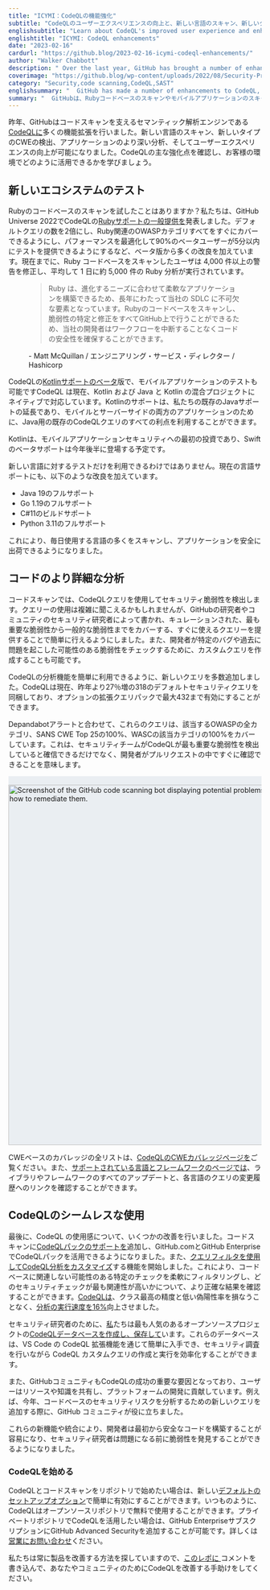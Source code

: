 ```yaml
---
title: "ICYMI：CodeQLの機能強化"
subtitle: "CodeQLのユーザーエクスペリエンスの向上と、新しい言語のスキャン、新しいタイプのCWEの検出、アプリケーションのより深い分析を可能にする機能強化について説明します。"
englishsubtitle: "Learn about CodeQL's improved user experience and enhancements that let you scan new languages, detect new types of CWEs, and perform deeper analyses of your applications."
englishtitle: "ICYMI: CodeQL enhancements"
date: "2023-02-16"
cardurl: "https://github.blog/2023-02-16-icymi-codeql-enhancements/"
author: "Walker Chabbott"
description: " Over the last year, GitHub has brought a number of enhancements to CodeQL , the semantic analysis engine that powers code scanning. You can now scan new languages, detect new types of CWEs, perform deeper analyses of your applications, and enjoy improvements to the user experience. Let’s check out some of these major enhancements to CodeQL and learn how you can take advantage of them in your environment.  Test new ecosystems  Have you tried scanning your Ruby codebases? We announced the general availability of Ruby support for CodeQL at GitHub Universe 2022. We’ve made a number of improvements since our beta, including doubling the number of default queries, providing coverage for all Ruby-related OWASP categories out-of-the-box, and optimizing performance to deliver tests in less than five minutes for 90% of beta users. To date, users scanning their Ruby codebases have fixed over 4,000 alerts, and on an average day we run almost 5,000 Ruby analyses.  Ruby has been a vital part of our SDLC for many years, as it allows us to build flexible applications to meet our evolving needs. The ability to scan Ruby codebases and identify and remediate vulnerabilities all within GitHub means that our developers are able to secure their code without disrupting their workflow.  - Matt McQuillan / Director of Engineering Services / Hashicorp  You can also test your mobile applications with th"
coverimage: "https://github.blog/wp-content/uploads/2022/08/Security-Product@2x.png?resize=1600%2C850"
category: "Security,code scanning,CodeQL,SAST"
englishsummary: "  GitHub has made a number of enhancements to CodeQL, including support for scanning Ruby codebases and the ability to scan mobile applications, to help developers secure their code without disrupting their workflow."
summary: "  GitHubは、Rubyコードベースのスキャンやモバイルアプリケーションのスキャン機能など、CodeQLに多くの機能強化を行い、開発者がワークフローを中断することなくコードを保護できるよう支援します。"
---
```


<p>昨年、GitHubはコードスキャンを支えるセマンティック解析エンジンである<a href="https://codeql.github.com/docs/codeql-overview/">CodeQLに</a>多くの機能拡張を行いました。新しい言語のスキャン、新しいタイプのCWEの検出、アプリケーションのより深い分析、そしてユーザーエクスペリエンスの向上が可能になりました。CodeQLの主な強化点を確認し、お客様の環境でどのように活用できるかを学びましょう。</p>
<h2 id="test-new-ecosystems">新しいエコシステムのテスト<a href="#test-new-ecosystems" class="heading-link pl-2 text-italic text-bold" aria-label="Test new ecosystems"></a></h2>
<p>Rubyのコードベースのスキャンを試したことはありますか？私たちは、GitHub Universe 2022でCodeQLの<a href="https://github.blog/changelog/2022-11-09-codeql-code-scanning-launches-ruby-analysis-support-in-ga/">Rubyサポートの一般提供を</a>発表しました。デフォルトクエリの数を2倍にし、Ruby関連のOWASPカテゴリすべてをすぐにカバーできるようにし、パフォーマンスを最適化して90%のベータユーザーが5分以内にテストを提供できるようにするなど、ベータ版から多くの改良を加えています。現在までに、Ruby コードベースをスキャンしたユーザは 4,000 件以上の警告を修正し、平均して 1 日に約 5,000 件の Ruby 分析が実行されています。</p>
<figure class="gh-full-blockquote mx-0 pl-6 mt-6 mt-md-7 mb-7 mb-md-8"><blockquote><p>Ruby は、進化するニーズに合わせて柔軟なアプリケーションを構築できるため、長年にわたって当社の SDLC に不可欠な要素となっています。Rubyのコードベースをスキャンし、脆弱性の特定と修正をすべてGitHub上で行うことができるため、当社の開発者はワークフローを中断することなくコードの安全性を確保することができます。</p></blockquote><figcaption class="text-mono color-fg-muted f5-mktg mt-3">- Matt McQuillan / エンジニアリング・サービス・ディレクター / Hashicorp</figcaption></figure>
<p>CodeQLの<a href="https://github.blog/changelog/2022-11-28-codeql-code-scanning-launches-kotlin-analysis-support-beta/">Kotlinサポートのベータ</a>版で、モバイルアプリケーションのテストも可能ですCodeQL は現在、Kotlin および Java と Kotlin の混合プロジェクトにネイティブで対応しています。Kotlinのサポートは、私たちの既存のJavaサポートの延長であり、モバイルとサーバーサイドの両方のアプリケーションのために、Java用の既存のCodeQLクエリのすべての利点を利用することができます。</p>
<p>Kotlinは、モバイルアプリケーションセキュリティへの最初の投資であり、Swiftのベータサポートは今年後半に登場する予定です。</p>
<p>新しい言語に対するテストだけを利用できるわけではありません。現在の言語サポートにも、以下のような改良を加えています。</p>
<ul>
<li>Java 19のフルサポート</li>
<li>Go 1.19のフルサポート </li>
<li>C#11のビルドサポート </li>
<li>Python 3.11のフルサポート</li>
</ul>
<p>これにより、毎日使用する言語の多くをスキャンし、アプリケーションを安全に出荷できるようになりました。</p>
<h2 id="perform-deeper-analysis-of-your-code">コードのより詳細な分析<a href="#perform-deeper-analysis-of-your-code" class="heading-link pl-2 text-italic text-bold" aria-label="Perform deeper analysis of your code"></a></h2>
<p>コードスキャンでは、CodeQLクエリを使用してセキュリティ脆弱性を検出します。クエリーの使用は複雑に聞こえるかもしれませんが、GitHubの研究者やコミュニティのセキュリティ研究者によって書かれ、キュレーションされた、最も重要な脆弱性から一般的な脆弱性までをカバーする、すぐに使えるクエリーを提供することで簡単に行えるようにしました。また、開発者が特定のバグや過去に問題を起こした可能性のある脆弱性をチェックするために、カスタムクエリを作成することも可能です。</p>
<p>CodeQLの分析機能を簡単に利用できるように、新しいクエリを多数追加しました。CodeQLは現在、昨年より27％増の318のデフォルトセキュリティクエリを同梱しており、オプションの拡張クエリパックで最大432まで有効にすることができます。</p>
<p>Depandabotアラートと合わせて、これらのクエリは、該当するOWASPの全カテゴリ、SANS CWE Top 25の100%、WASCの該当カテゴリの100%をカバーしています。これは、セキュリティチームがCodeQLが最も重要な脆弱性を検出していると確信できるだけでなく、開発者がプルリクエストの中ですぐに確認できることを意味します。</p>
<div class="image-frame image-frame-full border rounded-2 overflow-hidden d-flex flex-row flex-justify-center" style="background: #EAEEF2"><br />
<img decoding="async" src="https://github.blog/wp-content/uploads/2023/02/codescannin1.png?w=1024&#038;resize=1024%2C716" alt="Screenshot of the GitHub code scanning bot displaying potential problems. Underneath the highlighted code, two people have a conversation about how to remediate them." width="1024" height="716" class="aligncenter size-large wp-image-70172 width-fit" srcset="https://github.blog/wp-content/uploads/2023/02/codescannin1.png?w=1262 1262w, https://github.blog/wp-content/uploads/2023/02/codescannin1.png?w=300 300w, https://github.blog/wp-content/uploads/2023/02/codescannin1.png?w=768 768w, https://github.blog/wp-content/uploads/2023/02/codescannin1.png?w=1024&#038;resize=1024%2C716 1024w" sizes="(max-width: 1000px) 100vw, 1000px" data-recalc-dims="1" /><br /></div>
<p>CWEベースのカバレッジの全リストは、<a href="https://codeql.github.com/codeql-query-help/codeql-cwe-coverage/">CodeQLのCWEカバレッジページを</a>ご覧ください。また、<a href="https://codeql.github.com/docs/codeql-overview/supported-languages-and-frameworks/">サポートされている言語とフレームワークのページでは</a>、ライブラリやフレームワークのすべてのアップデートと、各言語のクエリの変更履歴へのリンクを確認することができます。</p>
<h2 id="seamlessly-use-codeql">CodeQLのシームレスな使用<a href="#seamlessly-use-codeql" class="heading-link pl-2 text-italic text-bold" aria-label="Seamlessly use CodeQL"></a></h2>
<p>最後に、CodeQL の使用感について、いくつかの改善を行いました。コードスキャンに<a href="https://github.blog/changelog/2022-11-01-code-scanning-now-supports-using-codeql-packs-on-github-com-and-ghes/">CodeQLパックのサポートを</a>追加し、GitHub.comとGitHub EnterpriseでCodeQLパックを活用できるようになりました。また、<a href="https://github.blog/changelog/2022-08-31-code-scanning-customize-your-codeql-analysis-using-query-filters/">クエリフィルタを使用してCodeQL分析をカスタマイズ</a>する機能を開始しました。これにより、コードベースに関連しない可能性のある特定のチェックを柔軟にフィルタリングし、どのセキュリティチェックが最も関連性が高いかについて、より正確な結果を確認することができます。<a href="https://github.blog/changelog/2023-02-07-codeql-code-scanning-is-now-16-faster/">CodeQLは</a>、クラス最高の精度と低い偽陽性率を損なうことなく、<a href="https://github.blog/changelog/2023-02-07-codeql-code-scanning-is-now-16-faster/">分析の実行速度を16%</a>向上させました。</p>
<p>セキュリティ研究者のために、<a href="https://github.blog/changelog/2022-09-21-codeql-for-vs-code-download-codeql-databases-from-github-com/">私</a>たちは最も人気のあるオープンソースプロジェクトの<a href="https://github.blog/changelog/2022-09-21-codeql-for-vs-code-download-codeql-databases-from-github-com/">CodeQLデータベースを作成し、保存して</a>います。これらのデータベースは、VS Code の CodeQL 拡張機能を通じて簡単に入手でき、セキュリティ調査を行いながら CodeQL カスタムクエリの作成と実行を効率化することができます。</p>
<p>また、GitHubコミュニティもCodeQLの成功の重要な要因となっており、ユーザーはリソースや知識を共有し、プラットフォームの開発に貢献しています。例えば、今年、コードベースのセキュリティリスクを分析するための新しいクエリを追加する際に、GitHub コミュニティが役に立ちました。</p>
<p>これらの新機能や統合により、開発者は最初から安全なコードを構築することが容易になり、セキュリティ研究者は問題になる前に脆弱性を発見することができるようになりました。</p>
<h3 id="get-started-with-codeql">CodeQLを始める<a href="#get-started-with-codeql" class="heading-link pl-2 text-italic text-bold" aria-label="Get started with CodeQL"></a></h3>
<p>CodeQLとコードスキャンをリポジトリで始めたい場合は、新しい<a href="https://github.blog/2023-01-09-default-setup-a-new-way-to-enable-github-code-scanning/">デフォルトのセットアップオプション</a>で簡単に有効にすることができます。いつものように、CodeQLはオープンソースリポジトリで無料で使用することができます。プライベートリポジトリでCodeQLを活用したい場合は、GitHub EnterpriseサブスクリプションにGitHub Advanced Securityを追加することが可能です。詳しくは<a href="https://github.com/enterprise/contact?ref_page=/security&#038;ref_cta=Contact%20Sales&#038;ref_loc=security%20platform%20page">営業にお問い合わせ</a>ください。</p>
<p>私たちは常に製品を改善する方法を探していますので、<a href="https://github.com/github/codeql/blob/main/CONTRIBUTING.md">このレポに </a>コメントを書き込んで、あなたやコミュニティのためにCodeQLを改善する手助けをしてください。</p>


